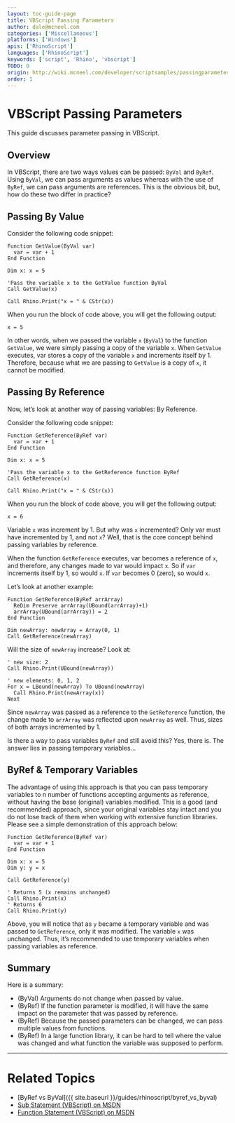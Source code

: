 ```yaml
---
layout: toc-guide-page
title: VBScript Passing Parameters
author: dale@mcneel.com
categories: ['Miscellaneous']
platforms: ['Windows']
apis: ['RhinoScript']
languages: ['RhinoScript']
keywords: ['script', 'Rhino', 'vbscript']
TODO: 0
origin: http://wiki.mcneel.com/developer/scriptsamples/passingparameters
order: 1
---
```


# VBScript Passing Parameters

This guide discusses parameter passing in VBScript.

## Overview

In VBScript, there are two ways values can be passed: `ByVal` and `ByRef`.  Using `ByVal`, we can pass arguments as values whereas with the use of `ByRef`, we can pass arguments are references.  This is the obvious bit, but, how do these two differ in practice?

## Passing By Value

Consider the following code snippet:

```vbnet
Function GetValue(ByVal var)
  var = var + 1
End Function

Dim x: x = 5

'Pass the variable x to the GetValue function ByVal
Call GetValue(x)

Call Rhino.Print("x = " & CStr(x))
```

When you run the block of code above, you will get the following output:

```vbnet
x = 5
```

In other words, when we passed the variable `x` (`ByVal`) to the function `GetValue`, we were simply passing a copy of the variable `x`. When `GetValue` executes, var stores a copy of the variable `x` and increments itself by 1. Therefore, because what we are passing to `GetValue` is a copy of `x`, it cannot be modified.

## Passing By Reference

Now, let’s look at another way of passing variables: By Reference.

Consider the following code snippet:

```vbnet
Function GetReference(ByRef var)
  var = var + 1
End Function

Dim x: x = 5

'Pass the variable x to the GetReference function ByRef
Call GetReference(x)

Call Rhino.Print("x = " & CStr(x))
```

When you run the block of code above, you will get the following output:

```vbnet
x = 6
```

Variable `x` was increment by 1.  But why was `x` incremented?  Only var must have incremented by 1, and not `x`?  Well, that is the core concept behind passing variables by reference.

When the function `GetReference` executes, var becomes a reference of `x`, and therefore, any changes made to var would impact `x`.  So if `var` increments itself by 1, so would `x`.  If `var` becomes 0 (zero), so would `x`.

Let’s look at another example:

```vbnet
Function GetReference(ByRef arrArray)
  ReDim Preserve arrArray(UBound(arrArray)+1)
  arrArray(UBound(arrArray)) = 2
End Function

Dim newArray: newArray = Array(0, 1)
Call GetReference(newArray)
```

Will the size of `newArray` increase?  Look at:

```vbnet
' new size: 2
Call Rhino.Print(UBound(newArray))

' new elements: 0, 1, 2
For x = LBound(newArray) To UBound(newArray)
  Call Rhino.Print(newArray(x))
Next
```

Since `newArray` was passed as a reference to the `GetReference` function, the change made to `arrArray` was reflected upon `newArray` as well.  Thus, sizes of both arrays incremented by 1.

Is there a way to pass variables `ByRef` and still avoid this?  Yes, there is.  The answer lies in passing temporary variables...

## ByRef & Temporary Variables

The advantage of using this approach is that you can pass temporary variables to n number of functions accepting arguments as reference, without having the base (original) variables modified.  This is a good (and recommended) approach, since your original variables stay intact and you do not lose track of them when working with extensive function libraries.  Please see a simple demonstration of this approach below:

```vbnet
Function GetReference(ByRef var)
  var = var + 1
End Function

Dim x: x = 5
Dim y: y = x

Call GetReference(y)

' Returns 5 (x remains unchanged)
Call Rhino.Print(x)
' Returns 6   
Call Rhino.Print(y)
```

Above, you will notice that as `y` became a temporary variable and was passed to `GetReference`, only it was modified.  The variable `x` was unchanged.  Thus, it’s recommended to use temporary variables when passing variables as reference.

## Summary

Here is a summary:

- (ByVal) Arguments do not change when passed by value.
- (ByRef) If the function parameter is modified, it will have the same impact on the parameter that was passed by reference.
- (ByRef) Because the passed parameters can be changed, we can pass multiple values from functions.
- (ByRef) In a large function library, it can be hard to tell where the value was changed and what function the variable was supposed to perform.

----

# Related Topics

- [ByRef vs ByVal]({{ site.baseurl }}/guides/rhinoscript/byref_vs_byval)
- [Sub Statement (VBScript) on MSDN](http://msdn.microsoft.com/en-us/library/tt223ahx(v=vs.85).aspx)
- [Function Statement (VBScript) on MSDN](http://msdn.microsoft.com/en-us/library/x7hbf8fa(v=vs.85).aspx)
